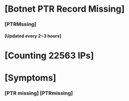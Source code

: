 # [Botnet PTR Record Missing]
### [PTRMssing]
#### [Updated every 2~3 hours]

# [Counting 22563 IPs]

# [Symptoms] 
###   [PTR missing] [PTRmissing]
